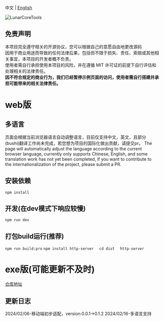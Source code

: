 中文 | [English](README_en-US.md)

![LunarCoreTools](https://socialify.git.ci/lctoolsweb/LunarCoreTools/image?description=1&forks=1&issues=1&language=1&logo=https%3A%2F%2Fimg.morax.top%2Ffile%2F2578855f05450d5878252.png&name=1&pulls=1&stargazers=1&theme=Light)
## 免责声明
本项目完全遵守相关的开源协议，您可以根据自己的意愿自由地更改源码  
因用于商业用途而导致的任何法律后果，包括但不限于损失、责任、索赔或其他相关事宜，本项目的开发者概不负责。  
使用者需自行承担使用本项目的风险，并在遵循 MIT 许可证的前提下自行评估和处理相关的法律责任。  
**因不符合规定的商业行为，我们已经暂停示例页面的访问，使用者需自行搭建并承担可能带来的相关法律责任。**
# web版
## 多语言
页面会根据当前浏览器语言自动调整语言，目前仅支持中文，英文，且部分(bushi)翻译工作尚未完成，若您想为项目的国际化做出贡献，请提交pr。
The page will automatically adjust the language according to the current browser language, currently only supports Chinese, English, and some translation work has not yet been completed, if you want to contribute to the internationalization of the project, please submit a PR.
## 安装依赖
`
npm install
`

## 开发(在dev模式下响应较慢)
`
npm run dev
`

## 打包build运行(推荐)
`
npm run build:pro
`
`
npm install http-server  
`
`
cd dist  
`
`
http-server
`
# exe版(可能更新不及时)
[仓库地址](https://github.com/lctoolsweb/LunarCoreToolsLocal)

## 更新日志

2024/02/06-移动端初步适配，version:0.0.1→0.1.2
2024/02/16-多语言支持